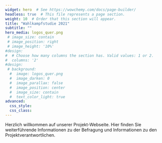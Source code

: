 ```yaml
---
widget: hero  # See https://wowchemy.com/docs/page-builder/
headless: true  # This file represents a page section.
weight: 10  # Order that this section will appear.
title: "Wahlkampfstudie 2021"
subtitle: ""
hero_media: logos_quer.png
 # image_size: contain
 # image_position: right
 # image_height: '10%'
#design:
#  # Choose how many columns the section has. Valid values: 1 or 2.
#  columns: '2'
#design:
 # background:
  #  image: logos_quer.png
  #  image_darken: 0
  #  image_parallax: false
  #  image_position: center
  #  image_size: contain  
  #  text_color_light: true
advanced:
  css_style:
  css_class:
---
```


Herzlich willkommen auf unserer Projekt-Webseite. Hier finden Sie weiterführende Informationen zu der Befragung und Informationen zu den Projektverantwortlichen.

